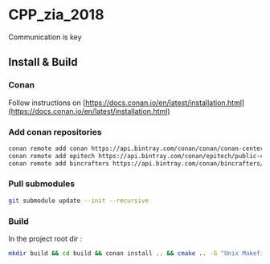 # CPP_zia_2018

Communication is key

## Install & Build

### Conan

Follow instructions on [https://docs.conan.io/en/latest/installation.html](https://docs.conan.io/en/latest/installation.html)

### Add conan repositories

```sh
conan remote add conan https://api.bintray.com/conan/conan/conan-center
conan remote add epitech https://api.bintray.com/conan/epitech/public-conan
conan remote add bincrafters https://api.bintray.com/conan/bincrafters/public-conan
```

### Pull submodules

```sh
git submodule update --init --recursive
```

### Build

In the project root dir :

```sh
mkdir build && cd build && conan install .. && cmake .. -G "Unix Makefiles" && cmake --build .
```
